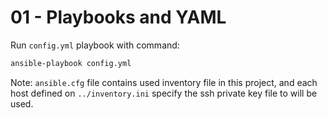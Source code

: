 # 01 - Playbooks and YAML

Run `config.yml` playbook with command:

```bash
ansible-playbook config.yml
```

Note: `ansible.cfg` file contains used inventory file in this project, and each host defined on `../inventory.ini` specify the ssh private key file to will be used.